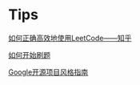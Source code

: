 Tips
====

[如何正确高效地使用LeetCode——知乎](https://www.zhihu.com/question/26580300)   
  
[如何开始刷题](http://www.cfdtlee.com/2018/03/12/job-hunting-how-to-do-leetcode/)  
  
[Google开源项目风格指南](http://zh-google-styleguide.readthedocs.io/en/latest/)
